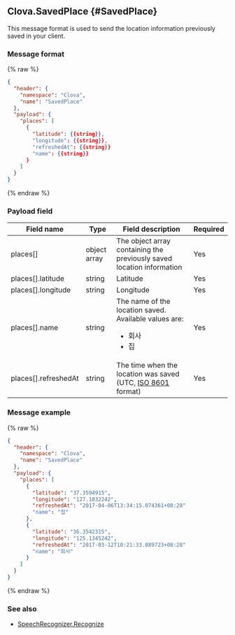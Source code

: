 ## Clova.SavedPlace {#SavedPlace}
This message format is used to send the location information previously saved in your client.

### Message format
{% raw %}
```json
{
  "header": {
    "namespace": "Clova",
    "name": "SavedPlace"
  },
  "payload": {
    "places": [
      {
        "latitude": {{string}},
        "longitude": {{string}},
        "refreshedAt": {{string}}
        "name": {{string}}
      }
    ]
  }
}
```
{% endraw %}

### Payload field

| Field name  | Type  | Field description  | Required |
|---------------|---------|-----------------------------|---------|
| places[]  | object array | The object array containing the previously saved location information  | Yes |
| places[].latitude  | string  | Latitude  | Yes |
| places[].longitude  | string  | Longitude  | Yes |
| places[].name  | string  | The name of the location saved. Available values are: <ul><li>회사</li><li>집</li></ul>  | Yes |
| places[].refreshedAt | string  | The time when the location was saved (UTC, [ISO 8601](https://en.wikipedia.org/wiki/ISO_8601) format)  | Yes |


### Message example
{% raw %}
```json
{
  "header": {
    "namespace": "Clova",
    "name": "SavedPlace"
  },
  "payload": {
    "places": [
      {
        "latitude": "37.3594915",
        "longitude": "127.1032242",
        "refreshedAt": "2017-04-06T13:34:15.074361+08:28"
        "name": "집"
      },
      {
        "latitude": "36.3542315",
        "longitude": "125.1345242",
        "refreshedAt": "2017-03-12T10:21:33.089723+08:28"
        "name": "회사"
      }
    ]
  }
}
```
{% endraw %}

### See also
* [SpeechRecognizer.Recognize](/CIC/References/APIs/SpeechRecognizer.md#recognize-event)